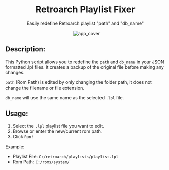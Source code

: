 <h1 align="center">Retroarch Playlist Fixer</h1>
<p align="center">Easily redefine Retroarch playlist "path" and "db_name"</p>


<p align="center">
  <img src="https://github.com/Nenotriple/retroarch_playlist_fixer/assets/70049990/42a341e5-e967-4c9c-ab3d-edcdc3e7903c" alt="app_cover">
</p>


Description:
-------------
This Python script allows you to redefine the `path` and `db_name` in your JSON formatted .lpl files.
It creates a backup of the original file before making any changes.

`path` (Rom Path) is edited by only changing the folder path, it does not change the filename or file extension.

`db_name` will use the same name as the selected `.lpl` file.


Usage:
-------------
1. Select the `.lpl` playlist file you want to edit.
2. Browse or enter the new/current rom path.
3. Click `Run!`

Example:
 - Playlist File: `C:/retroarch/playlists/playlist.lpl`
 - Rom Path: `C:/roms/system/`

